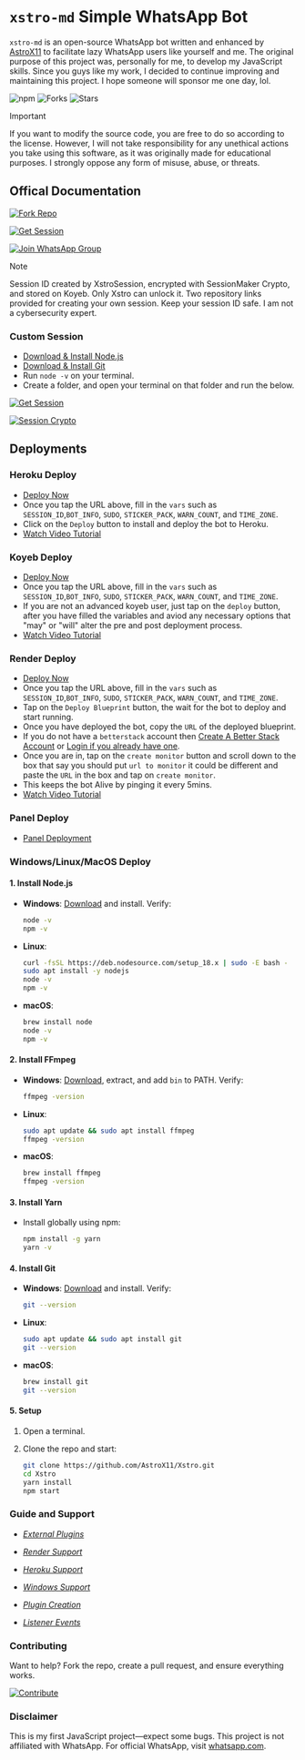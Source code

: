 # `xstro-md` Simple WhatsApp Bot

`xstro-md` is an open-source WhatsApp bot written and enhanced by [AstroX11](https://github.com/AstroX11) to facilitate lazy WhatsApp users like yourself and me. The original purpose of this project was, personally for me, to develop my JavaScript skills. Since you guys like my work, I decided to continue improving and maintaining this project. I hope someone will sponsor me one day, lol.

![npm](https://img.shields.io/npm/dm/xstro-utils)
![Forks](https://img.shields.io/github/forks/AstroX11/Xstro?style=social)
![Stars](https://img.shields.io/github/stars/AstroX11/Xstro?style=social)

> [!Important]
> If you want to modify the source code, you are free to do so according to the license. However, I will not take responsibility for any unethical actions you take using this software, as it was originally made for educational purposes. I strongly oppose any form of misuse, abuse, or threats.

## Offical Documentation

[![Fork Repo](https://img.shields.io/badge/Fork_Repo-black?style=for-the-badge&logo=github&logoColor=white)](https://github.com/AstroX11/Xstro/fork)  

[![Get Session](https://img.shields.io/badge/Get_Session-black?style=for-the-badge&logo=whatsapp&logoColor=white)](https://bit.ly/41mQBbY)

[![Join WhatsApp Group](https://img.shields.io/badge/Support-Group-black?style=for-the-badge&logo=whatsapp&logoColor=white)](https://chat.whatsapp.com/HIvICIvQ8hL4PmqBu7a2C6)

> [!Note]
> Session ID created by XstroSession, encrypted with SessionMaker Crypto, and stored on Koyeb. Only Xstro can unlock it. Two repository links provided for creating your own session. Keep your session ID safe. I am not a cybersecurity expert.

### Custom Session

* [Download & Install Node.js](https://nodejs.org/en)
* [Download & Install Git](https://git-scm.com/)
* Run `node -v` on your terminal.
* Create a folder, and open your terminal on that folder and run the below.

[![Get Session](https://img.shields.io/badge/Session-Source-black?style=for-the-badge&logo=github&logoColor=white)](https://github.com/AstroX11/XstroSession)

[![Session Crypto](https://img.shields.io/badge/Session-Crypto-black?style=for-the-badge&logo=crypto&logoColor=white)](https://github.com/AstroX11/session-maker-crypto)

## Deployments

### Heroku Deploy

* [Deploy Now](https://www.heroku.com/deploy?template=https://github.com/AstroX11/Xstro)
* Once you tap the URL above, fill in the `vars` such as `SESSION_ID`,`BOT_INFO`, `SUDO`, `STICKER_PACK`, `WARN_COUNT`, and `TIME_ZONE`.
* Click on the `Deploy` button to install and deploy the bot to Heroku.
* [Watch Video Tutorial](https://tinyurl.com/28ekfssb)

### Koyeb Deploy

* [Deploy Now](https://app.koyeb.com/services/deploy?type=git&builder=dockerfile&repository=https://github.com/AstroX11/Xstro&branch=master&name=xstro&env%5BSESSION_ID%5D=null&env%5BSUDO%5D=null&env%5BBOT_INFO%5D=αѕтяσχ11;χѕтяσ%20м∂&env%5BSTICKER_PACK%5D=мα∂є%20бу;χѕтяσ%20мυℓтι%20∂єνι¢є%20вσт&env%5BWARN_COUNT%5D=3&env%5BTIME_ZONE%5D=Africa/Lagos)
* Once you tap the URL above, fill in the `vars` such as `SESSION_ID`,`BOT_INFO`, `SUDO`, `STICKER_PACK`, `WARN_COUNT`, and `TIME_ZONE`.
* If you are not an advanced koyeb user, just tap on the `deploy` button, after you have filled the variables and aviod any necessary options that "may" or "will" alter the pre and post deployment process.
* [Watch Video Tutorial](https://tinyurl.com/28ekfssb)

### Render Deploy

* [Deploy Now](https://render.com/deploy?repo=https://github.com/AstroX11/Xstro)
* Once you tap the URL above, fill in the `vars` such as `SESSION_ID`,`BOT_INFO`, `SUDO`, `STICKER_PACK`, `WARN_COUNT`, and `TIME_ZONE`.
* Tap on the `Deploy Blueprint` button, the wait for the bot to deploy and start running.
* Once you have deployed the bot, copy the `URL` of the deployed blueprint.
* If you do not have a `betterstack` account then [Create A Better Stack Account](https://betterstack.com/users/sign-up) or [Login if you already have one](https://betterstack.com/users/sign-in#magic).
* Once you are in, tap on the `create monitor` button and scroll down to the box that say you should put `url to monitor` it could be different and paste the `URL` in the box and tap on `create monitor`.
* This keeps the bot Alive by pinging it every 5mins.
* [Watch Video Tutorial](https://tinyurl.com/28ekfssb)

### Panel Deploy

* [Panel Deployment](https://github.com/AstroX11/Xstro/wiki/Panel-Support)

### Windows/Linux/MacOS Deploy

#### 1. Install Node.js

* **Windows**: [Download](https://nodejs.org/) and install. Verify:

  ```bash
  node -v
  npm -v
  ```

* **Linux**:

  ```bash
  curl -fsSL https://deb.nodesource.com/setup_18.x | sudo -E bash -
  sudo apt install -y nodejs
  node -v
  npm -v
  ```

* **macOS**:

  ```bash
  brew install node
  node -v
  npm -v
  ```

#### 2. Install FFmpeg

* **Windows**: [Download](https://ffmpeg.org/download.html), extract, and add `bin` to PATH. Verify:

  ```bash
  ffmpeg -version
  ```

* **Linux**:

  ```bash
  sudo apt update && sudo apt install ffmpeg
  ffmpeg -version
  ```

* **macOS**:

  ```bash
  brew install ffmpeg
  ffmpeg -version
  ```

#### 3. Install Yarn

* Install globally using npm:

  ```bash
  npm install -g yarn
  yarn -v
  ```

#### 4. Install Git

* **Windows**: [Download](https://git-scm.com/) and install. Verify:

  ```bash
  git --version
  ```

* **Linux**:

  ```bash
  sudo apt update && sudo apt install git
  git --version
  ```

* **macOS**:

  ```bash
  brew install git
  git --version
  ```

#### 5. Setup

1. Open a terminal.
2. Clone the repo and start:

   ```bash
   git clone https://github.com/AstroX11/Xstro.git
   cd Xstro
   yarn install
   npm start
   ```

### Guide and Support

* _[External Plugins](https://github.com/AstroX11/Xstro/wiki/External-Plugins)_

* _[Render Support](https://github.com/AstroX11/Xstro/wiki/Render-Support)_

* _[Heroku Support](https://github.com/AstroX11/Xstro/wiki/Heroku-Support)_

* _[Windows Support](https://github.com/AstroX11/Xstro/wiki/Windows-Setup)_

* _[Plugin Creation](https://github.com/AstroX11/Xstro/wiki/Plugin-Creation)_

* _[Listener Events](https://github.com/AstroX11/Xstro/wiki/Create-Custom-Listener)_

### Contributing

Want to help? Fork the repo, create a pull request, and ensure everything works.

[![Contribute](https://img.shields.io/badge/CONTRIBUTE-black?style=for-the-badge&logo=github&logoColor=white)](https://github.com/AstroX11/Xstro/blob/master/.github/contributing.md)  

### Disclaimer

This is my first JavaScript project—expect some bugs. This project is not affiliated with WhatsApp. For official WhatsApp, visit [whatsapp.com](https://whatsapp.com).
